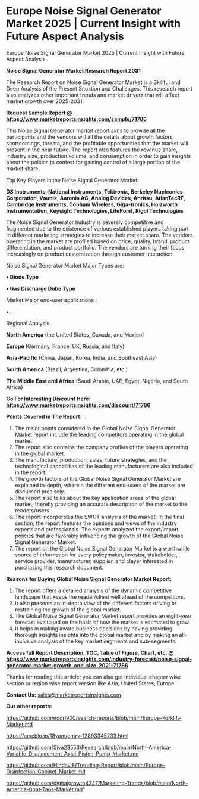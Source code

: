 # Europe Noise Signal Generator Market 2025 | Current Insight with Future Aspect Analysis
Europe Noise Signal Generator Market 2025 | Current Insight with Future Aspect Analysis

<strong>Noise Signal Generator Market Research Report 2031</strong>

The Research Report on Noise Signal Generator Market is a Skillful and Deep Analysis of the Present Situation and Challenges. This research report also analyzes other important trends and market drivers that will affect market growth over 2025-2031.

<strong>Request Sample Report @ <a href=https://www.marketreportsinsights.com/sample/71786>https://www.marketreportsinsights.com/sample/71786</a></strong>

This Noise Signal Generator market report aims to provide all the participants and the vendors will all the details about growth factors, shortcomings, threats, and the profitable opportunities that the market will present in the near future. The report also features the revenue share, industry size, production volume, and consumption in order to gain insights about the politics to contest for gaining control of a large portion of the market share.

Top Key Players in the Noise Signal Generator Market:

<strong>DS Instruments, National Instruments, Tektronix, Berkeley Nucleonics Corporation, Vaunix, Aaronia AG, Analog Devices, Anritsu, AtlanTecRF, Cambridge Instruments, Cobham Wireless, Giga-tronics, Holzworth Instrumentation, Keysight Technologies, LitePoint, Rigol Technologies</strong>

The Noise Signal Generator Industry is severely competitive and fragmented due to the existence of various established players taking part in different marketing strategies to increase their market share. The vendors operating in the market are profiled based on price, quality, brand, product differentiation, and product portfolio. The vendors are turning their focus increasingly on product customization through customer interaction.

Noise Signal Generator Market Major Types are:

<strong>• Diode Type

• Gas Discharge Dube Type</strong>

Market Major end-user applications :

<strong>• .</strong>

Regional Analysis

</u><strong><b>North America</b></strong> (the United States, Canada, and Mexico)

<strong><b>Europe </b></strong>(Germany, France, UK, Russia, and Italy)

<strong><b>Asia-Pacific</b></strong> (China, Japan, Korea, India, and Southeast Asia)

<strong><b>South America</b></strong> (Brazil, Argentina, Colombia, etc.)

<strong><b>The Middle East and Africa</b></strong> (Saudi Arabia, UAE, Egypt, Nigeria, and South Africa)

<strong>Go For Interesting Discount Here: <a href=https://www.marketreportsinsights.com/discount/71786>https://www.marketreportsinsights.com/discount/71786</a></strong>

<strong>Points Covered in The Report:</strong>
<ol>
  <li>The major points considered in the Global Noise Signal Generator Market report include the leading competitors operating in the global market.</li>
  <li>The report also contains the company profiles of the players operating in the global market.</li>
  <li>The manufacture, production, sales, future strategies, and the technological capabilities of the leading manufacturers are also included in the report.</li>
  <li>The growth factors of the Global Noise Signal Generator Market are explained in-depth, wherein the different end-users of the market are discussed precisely.</li>
  <li>The report also talks about the key application areas of the global market, thereby providing an accurate description of the market to the readers/users.</li>
  <li>The report incorporates the SWOT analysis of the market. In the final section, the report features the opinions and views of the industry experts and professionals. The experts analyzed the export/import policies that are favorably influencing the growth of the Global Noise Signal Generator Market.</li>
  <li>The report on the Global Noise Signal Generator Market is a worthwhile source of information for every policymaker, investor, stakeholder, service provider, manufacturer, supplier, and player interested in purchasing this research document.</li>
</ol>
<strong>Reasons for Buying Global Noise Signal Generator Market Report:</strong>

<ol>
  <li>The report offers a detailed analysis of the dynamic competitive landscape that keeps the reader/client well ahead of the competitors.</li>
  <li>It also presents an in-depth view of the different factors driving or restraining the growth of the global market.</li>
  <li>The Global Noise Signal Generator Market report provides an eight-year forecast evaluated on the basis of how the market is estimated to grow.</li>
  <li>It helps in making aware business decisions by having providing thorough insights insights into the global market and by making an all-inclusive analysis of the key market segments and sub-segments.</li>
</ol>
<strong>Access full Report Description, TOC, Table of Figure, Chart, etc. @ <a href=https://www.marketreportsinsights.com/industry-forecast/noise-signal-generator-market-growth-and-size-2021-71786>https://www.marketreportsinsights.com/industry-forecast/noise-signal-generator-market-growth-and-size-2021-71786</a></strong>


Thanks for reading this article; you can also get individual chapter wise section or region wise report version like Asia, United States, Europe.

<strong>Contact Us:</strong>
sales@marketreportsinsights.com

<strong>Our other reports:</strong>

<a href=https://github.com/noori900/search-reports/blob/main/Europe-Forklift-Market.md>https://github.com/noori900/search-reports/blob/main/Europe-Forklift-Market.md</a>

<a href=https://ameblo.jp/18yam/entry-12893345233.html>https://ameblo.jp/18yam/entry-12893345233.html</a>

<a href=https://github.com/Siya23553/Research/blob/main/North-America-Variable-Displacement-Axial-Piston-Pump-Market.md>https://github.com/Siya23553/Research/blob/main/North-America-Variable-Displacement-Axial-Piston-Pump-Market.md</a>

<a href=https://github.com/Hindavi8/Trending-Report/blob/main/Europe-Disinfection-Cabinet-Market.md>https://github.com/Hindavi8/Trending-Report/blob/main/Europe-Disinfection-Cabinet-Market.md</a>

<a href=https://github.com/digitalgrowth4347/Marketing-Trands/blob/main/North-America-Boat-Taps-Market.md>https://github.com/digitalgrowth4347/Marketing-Trands/blob/main/North-America-Boat-Taps-Market.md</a>"
